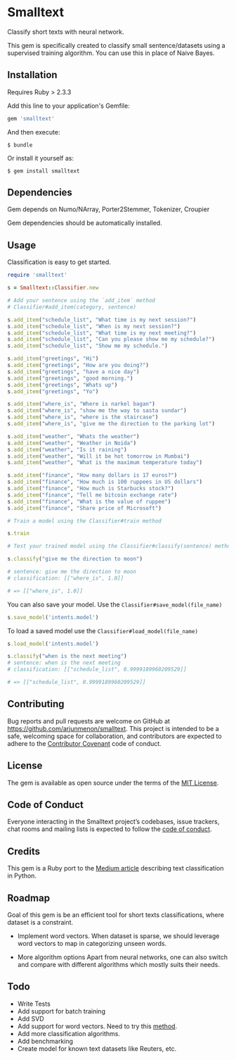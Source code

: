 # Smalltext

Classify short texts with neural network.

This gem is specifically created to classify small sentence/datasets using a supervised training algorithm. You can use this in place of Naive Bayes.

## Installation

Requires Ruby >  2.3.3

Add this line to your application's Gemfile:

```ruby
gem 'smalltext'
```

And then execute:

    $ bundle

Or install it yourself as:

    $ gem install smalltext


## Dependencies

Gem depends on Numo/NArray, Porter2Stemmer, Tokenizer, Croupier

Gem dependencies should be automatically installed.

## Usage

Classification is easy to get started.

```ruby
require 'smalltext'

s = Smalltext::Classifier.new

# Add your sentence using the `add_item` method
# Classifier#add_item(category, sentence)

s.add_item("schedule_list", "What time is my next session?")
s.add_item("schedule_list", "When is my next session?")
s.add_item("schedule_list", "What time is my next meeting?")
s.add_item("schedule_list", "Can you please show me my schedule?")
s.add_item("schedule_list", "Show me my schedule.")

s.add_item("greetings", "Hi")
s.add_item("greetings", "How are you doing?")
s.add_item("greetings", "have a nice day")
s.add_item("greetings", "good morning.")
s.add_item("greetings", "Whats up")
s.add_item("greetings", "Yo")

s.add_item("where_is", "Where is narkel bagan")
s.add_item("where_is", "show me the way to sasta sundar")
s.add_item("where_is", "where is the staircase")
s.add_item("where_is", "give me the direction to the parking lot")

s.add_item("weather", "Whats the weather")
s.add_item("weather", "Weather in Noida")
s.add_item("weather", "Is it raining")
s.add_item("weather", "Will it be hot tomorrow in Mumbai")
s.add_item("weather", "What is the maximum temperature today")

s.add_item("finance", "How many dollars is 17 euros?")
s.add_item("finance", "How much is 100 ruppees in US dollars")
s.add_item("finance", "How much is Starbucks stock?")
s.add_item("finance", "Tell me bitcoin exchange rate")
s.add_item("finance", "What is the value of ruppee")
s.add_item("finance", "Share price of Microsoft")

# Train a model using the Classifier#train method

s.train

# Test your trained model using the Classifier#classify(sentence) method

s.classify("give me the direction to moon")

# sentence: give me the direction to moon
# classification: [["where_is", 1.0]]

# => [["where_is", 1.0]]
```

You can also save your model. Use the `Classifier#save_model(file_name)`

```ruby
s.save_model('intents.model')
```

To load a saved model use the `Classifier#load_model(file_name)`

```ruby
s.load_model('intents.model')

s.classify("when is the next meeting")
# sentence: when is the next meeting
# classification: [["schedule_list", 0.9999189960209529]]

# => [["schedule_list", 0.9999189960209529]]
```

## Contributing

Bug reports and pull requests are welcome on GitHub at https://github.com/arjunmenon/smalltext. This project is intended to be a safe, welcoming space for collaboration, and contributors are expected to adhere to the [Contributor Covenant](http://contributor-covenant.org) code of conduct.

## License

The gem is available as open source under the terms of the [MIT License](https://opensource.org/licenses/MIT).

## Code of Conduct

Everyone interacting in the Smalltext project’s codebases, issue trackers, chat rooms and mailing lists is expected to follow the [code of conduct](https://github.com/[USERNAME]/smalltext/blob/master/CODE_OF_CONDUCT.md).

## Credits

This gem is a Ruby port to the [Medium article](https://machinelearnings.co/text-classification-using-neural-networks-f5cd7b8765c6) describing text classification in Python.

## Roadmap

Goal of this gem is be an efficient tool for short texts classifications, where dataset is a constraint.

- Implement word vectors.
When dataset is sparse, we should leverage word vectors to map in categorizing unseen words.

- More algorithm options
Apart from neural networks, one can also switch and compare with different algorithms which mostly suits their needs.

## Todo

- Write Tests
- Add support for batch training
- Add SVD
- Add support for word vectors. Need to try this [method](https://multithreaded.stitchfix.com/blog/2017/10/18/stop-using-word2vec/).
- Add more classification algorithms.
- Add benchmarking
- Create model for known text datasets like Reuters, etc.
